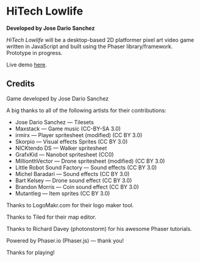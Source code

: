 # HiTech Lowlife
**Developed by Jose Dario Sanchez**

*HiTech Lowlife* will be a desktop-based 2D platformer pixel art video game written in JavaScript and built using the Phaser library/framework. Prototype in progress.

Live demo [here](http://game.darzyx.com/).


## Credits

Game developed by Jose Dario Sanchez

A big thanks to all of the following artists for their contributions:

* Jose Dario Sanchez — Tilesets
* Maxstack — Game music (CC-BY-SA 3.0)
* irmirx — Player spritesheet (modified) (CC BY 3.0)
* Skorpio — Visual effects Sprites (CC BY 3.0)
* NICKtendo DS — Walker spritesheet
* GrafxKid — Nanobot spritesheet (CC0)
* MillionthVector — Drone spritesheet (modified) (CC BY 3.0)
* Little Robot Sound Factory — Sound effects (CC BY 3.0)
* Michel Baradari — Sound effects (CC BY 3.0)
* Bart Kelsey — Drone sound effect (CC BY 3.0)
* Brandon Morris — Coin sound effect (CC BY 3.0)
* Mutantleg — Item sprites (CC BY 3.0)

Thanks to LogoMakr.com for their logo maker tool.

Thanks to Tiled for their map editor.

Thanks to Richard Davey (photonstorm) for his awesome Phaser tutorials.

Powered by Phaser.io (Phaser.js) — thank you!

Thanks for playing!
